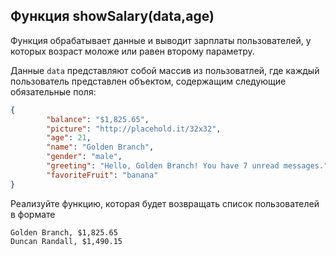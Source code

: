 ## Функция showSalary(data,age) ##

Функция обрабатывает данные и выводит зарплаты пользователей, у которых
возраст моложе или равен второму параметру.

Данные `data` представляют собой массив из пользоватлей, где
каждый пользователь представлен объектом, содержащим следующие обязательные поля:

```json
{
        "balance": "$1,825.65",
        "picture": "http://placehold.it/32x32",
        "age": 21,
        "name": "Golden Branch",
        "gender": "male",
        "greeting": "Hello, Golden Branch! You have 7 unread messages.",
        "favoriteFruit": "banana"
}
```

Реализуйте функцию, которая будет возвращать список пользователей в формате


```text
Golden Branch, $1,825.65
Duncan Randall, $1,490.15
```
